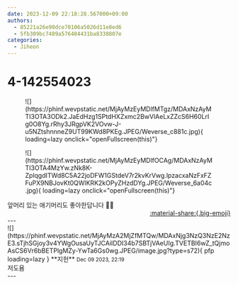 ```yaml
---
date: 2023-12-09 22:18:28.567000+09:00
authors:
  - 85221a26e90dce70106a5026d11e8ed6
  - 5fb309bc7489a576484431ba8338807e
categories:
  - Jiheon
---
```


# 4-142554023

<div class="post-container" markdown="1">
<div class="content-container md-sidebar__scrollwrap" markdown="1">


<figure markdown="1">
![](https://phinf.wevpstatic.net/MjAyMzEyMDlfMTgz/MDAxNzAyMTI3OTA3ODk2.JaEdHzg1SPtdHXZxmc2BwVlAeLxZZcS6H60LrIg0O8Yg.rRhy3JRgpVK2VOvw-J-u5NZtshnnneZ9UT99KWd8PKEg.JPEG/Weverse_c881c.jpg){ loading=lazy onclick="openFullscreen(this)"}
</figure>

<figure markdown="1">
![](https://phinf.wevpstatic.net/MjAyMzEyMDlfOCAg/MDAxNzAyMTI3OTA4MzYw.zNk8K-ZplqgdITWd8C5A22joDFW1GStdeV7r2kvKrVwg.lpzacxaNzFxFZFuPX9NBJovKt0QWlKRK2kOPyZHzdDYg.JPEG/Weverse_6a04c.jpg){ loading=lazy onclick="openFullscreen(this)"}
</figure>
앞머리 있는 애기머리도 좋아한답니다 🙋‍♀️

</div>
</div>

<div style="text-align: right;" markdown="1">
<a href="https://weverse.io/fromis9/fanpost/4-142554023" style="text-align: right;">:material-share:{.big-emoji}</a>
</div>
---

<div class="comments-container md-sidebar__scrollwrap" markdown="1">
<div class="comment" markdown="1">
<div class='id-container' markdown="1">
![](https://phinf.wevpstatic.net/MjAyMzA2MjZfMTQw/MDAxNjg3NzQ3NzE2NzE3.sTjhSGjoy3v4YWgOusaUyTJCAiIDDI34b7SBTjVAeUIg.TVETBI6wZ_tQjmoAsCS6Vr6bBETPlgMZy-YwTa6Gs0wg.JPEG/image.jpg?type=s72){ pfp loading=lazy }
**<span class="artist">지헌</span>** <small>Dec 09 2023, 22:19</small><br>
</div>
<div class='comment-body' markdown="1">
저도욤
</div>
</div>
</div>
---

